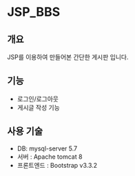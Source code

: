 # JSP_BBS

## 개요
JSP를 이용하여 만들어본 간단한 게시판 입니다.

## 기능
* 로그인/로그아웃
* 게시글 작성 기능

## 사용 기술
* DB: mysql-server 5.7
* 서버 : Apache tomcat 8
* 프론트엔드 : Bootstrap v3.3.2
